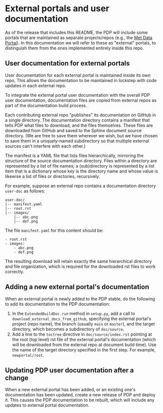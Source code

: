 # External portals and user documentation

As of the release that includes this README, the PDP will include some
portals that are maintained as separate projects/repos (e.g., the 
[Met Data Portal](https://github.com/pacificclimate/station-data-portal)).
In this documentation we will refer to these as "external" portals,
to distinguish them from the ones implemented entirely inside this repo.

## User documentation for external portals

User documentation for each external portal is maintained inside its own repo,
This allows the documentation to be maintained in lockstep with code 
updates in each external repo.

To integrate the external portal user documentation with the overall PDP user
documentation, documentation files are copied from external repos as part
of the documentation build process. 

Each contributing external repo "publishes" its documentation on GitHub in
a single directory. The documentation directory contains a manifest that
tells PDP what files to download, and the files themselves. 
These files are downloaded
from GitHub and saved to the Sphinx document source directory. (We 
are free to save them wherever we wish, but we have chosen to save them in
a uniquely-named subdirectory so that multiple external sources can't 
interfere with each other.)

The manifest is a YAML file that lists files hierarchically, mirroring the
structure of the source documentation directory. Files within a directory
are represented by a list of file names; a (sub)directory is represented
by a list item that is a dictionary whose key is the directory name and
whose value is likewise a list of files or directories, recursively.

For example, suppose an external repo contains a documentation directory
`user-doc` as follows:

    user-doc/
    |-- manifest.yaml
    |-- root.rst
    |-- images/
        |-- abc.png
        |-- def.png

The file `manifest.yaml` for this content should be:

    - root.rst
    - images:
        - abc.png
        - def.png

The resulting download will retain exactly the same hierarchical directory
and file organization, which is required for the downloaded rst files to 
work correctly.

## Adding a new external portal's documentation

When an external portal is newly added to the PDP stable, do the following
to add its documentation to the PDP documentation:

1. In the `ExtendedBuildDoc.run` method in `setup.py`,
   add a call to `download_external_docs_from_github`, specifying the
   external portal's project (repo name), the branch (usually `main` or 
   `master`), and the target directory, which becomes a subdirectory of
   `doc/source`.
2. Add a line to the `toctree` directive in `doc/source/index.rst` 
   pointing at the
   root (top level) rst file of the external portal's documentation 
   (which will be downloaded from the external repo at document build time).
   Use the name of the target directory specified in the first step.
   For example, `newportal/root`.

## Updating PDP user documentation after a change

When a new external portal has been added, or an existing one's documentation
has been updated, create a new release of PDP and deploy it.
This causes the PDP documentation to be rebuilt, which will include 
any updates to external portal documentation.

